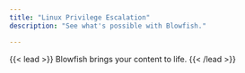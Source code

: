 ```yaml
---
title: "Linux Privilege Escalation"
description: "See what's possible with Blowfish."

---
```


{{< lead >}}
Blowfish brings your content to life.
{{< /lead >}}
